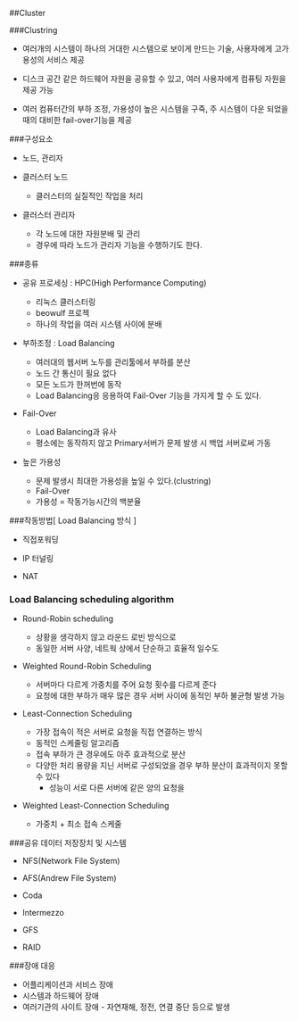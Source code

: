 
##Cluster

###Clustring
- 여러개의 시스템이 하나의 거대한 시스템으로 보이게 만드는 기술, 사용자에게 고가용성의 서비스 제공

- 디스크 공간 같은 하드웨어 자원을 공유할 수 있고, 여러 사용자에게 컴퓨팅 자원을 제공 가능

- 여러 컴퓨터간의 부하 조정, 가용성이 높은 시스템을 구죽, 주 시스템이 다운 되었을 때의 대비한 fail-over기능을 제공

###구성요소
- 노드, 관리자

- 클러스터 노드
	- 클러스터의 실질적인 작업을 처리

- 클러스터 관리자
	- 각 노드에 대한 자원분배 및 관리
	- 경우에 따라 노드가 관리자 기능을 수행하기도 한다.

###종류

- 공유 프로세싱 : HPC(High Performance Computing)
	- 리눅스 클러스터링
	- beowulf 프로젝
	- 하나의 작업을 여러 시스템 사이에 분배

- 부하조정 : Load Balancing 
	- 여러대의 웹서버 노두를 관리툴에서 부하를 분산
	- 노드 간 통신이 필요 없다
	- 모든 노드가 한꺼번에 동작
	- Load Balancing응 응용하여 Fail-Over 기능을 가지게 할 수 도 있다.

- Fail-Over
	- Load Balancing과 유사  
	- 평소에는 동작하지 않고 Primary서버가 문제 발생 시 백업 서버로써 가동

- 높은 가용성
	- 문제 발생시 최대한 가용성을 높일 수 있다.(clustring)
	- Fail-Over
	- 가용성 = 작동가능시간의 백분율
	
###작동방법[ Load Balancing 방식 ]
- 직접포워딩
 
- IP 터널링

- NAT

### Load Balancing scheduling algorithm
- Round-Robin scheduling
	- 상황을 생각하지 않고 라운드 로빈 방식으로	 
	- 동일한 서버 사양, 네트웍 상에서 단순하고 효율적 일수도

- Weighted Round-Robin Scheduling
	- 서버마다 다르게 가중치를 주어 요청 횟수를 다르게 준다
	- 요청에 대한 부하가 매우 많은 경우 서버 사이에 동적인 부하 불균형 발생 가능

- Least-Connection Scheduling
	- 가장 접속이 적은 서버로 요청을 직접 연결하는 방식
	- 동적인 스케줄링 알고리즘
	- 접속 부하가 큰 경우에도 아주 효과적으로 분산
	- 다양한 처리 용량을 지닌 서버로 구성되었을 경우 부하 분산이 효과적이지 못할 수 있다
		- 성능이 서로 다른 서버에 같은 양의 요청을 

- Weighted Least-Connection Scheduling
	- 가중치 + 최소 접속 스케줄

###공유 데이터 저장장치 및 시스템
- NFS(Network File System)

- AFS(Andrew File System)

- Coda

- Intermezzo

- GFS

- RAID
  
###장애 대응
- 어플리케이션과 서비스 장애
- 시스템과 하드웨어 장애 
- 여러기관의 사이트 장애 - 자연재해, 정전, 연결 중단 등으로 발생